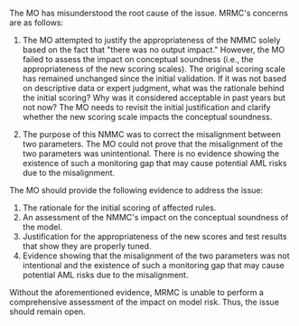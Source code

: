 The MO has misunderstood the root cause of the issue. MRMC's concerns are as follows:

1. The MO attempted to justify the appropriateness of the NMMC solely based on the fact that "there was no output impact." However, the MO failed to assess the impact on conceptual soundness (i.e., the appropriateness of the new scoring scales). The original scoring scale has remained unchanged since the initial validation. If it was not based on descriptive data or expert judgment, what was the rationale behind the initial scoring? Why was it considered acceptable in past years but not now? The MO needs to revisit the initial justification and clarify whether the new scoring scale impacts the conceptual soundness.

2. The purpose of this NMMC was to correct the misalignment between two parameters. The MO could not prove that the misalignment of the two parameters was unintentional. There is no evidence showing the existence of such a monitoring gap that may cause potential AML risks due to the misalignment.

The MO should provide the following evidence to address the issue:

1. The rationale for the initial scoring of affected rules.
2. An assessment of the NMMC's impact on the conceptual soundness of the model.
3. Justification for the appropriateness of the new scores and test results that show they are properly tuned.
4. Evidence showing that the misalignment of the two parameters was not intentional and the existence of such a monitoring gap that may cause potential AML risks due to the misalignment.

Without the aforementioned evidence, MRMC is unable to perform a comprehensive assessment of the impact on model risk. Thus, the issue should remain open.

